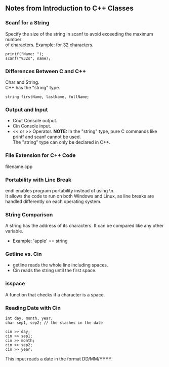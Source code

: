 ## Notes from Introduction to C++ Classes

### Scanf for a String
Specify the size of the string in scanf to avoid exceeding the maximum number <br>
of characters. Example: for 32 characters.

```
printf("Name: ");
scanf("%32s", name);
```

### Differences Between C and C++
Char and String. <br> C++ has the "string" type.

```
string firstName, lastName, fullName;
```

### Output and Input
- Cout Console output.
- Cin Console input.
- << or >> Operator.
**NOTE:** In the "string" type, pure C commands like printf and scanf cannot be used. <br> The "string" type can only be declared in C++.

### File Extension for C++ Code
filename.cpp

### Portability with Line Break
endl enables program portability instead of using \n. <br> It allows the code to run on both Windows and Linux, as line breaks are handled differently on each operating system.

### String Comparison
A string has the address of its characters. It can be compared like any other variable. <br>
- Example: 'apple' == string

### Getline vs. Cin
- getline reads the whole line including spaces.
- Cin reads the string until the first space.

### isspace
A function that checks if a character is a space.

### Reading Date with Cin

```
int day, month, year;
char sep1, sep2; // the slashes in the date

cin >> day;
cin >> sep1;
cin >> month;
cin >> sep2;
cin >> year;
```

This input reads a date in the format DD/MM/YYYY.